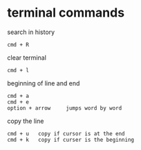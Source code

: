 # terminal commands

search in history
```
cmd + R
```

clear terminal
```
cmd + l
```

beginning of line and end
```
cmd + a
cmd + e
option + arrow     jumps word by word
```

copy the line
```
cmd + u   copy if cursor is at the end
cmd + k   copy if curser is the beginning
```
